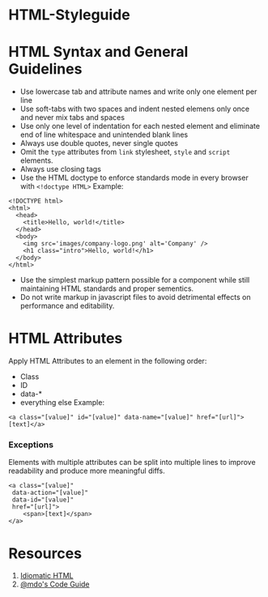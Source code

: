 HTML-Styleguide
==============

# HTML Syntax and General Guidelines

* Use lowercase tab and attribute names and write only one element per line
* Use soft-tabs with two spaces and indent nested elemens only once and never mix tabs and spaces
* Use only one level of indentation for each nested element and eliminate end of line whitespace and unintended blank lines
* Always use double quotes, never single quotes
* Omit the `type` attributes from `link` stylesheet, `style` and `script` elements.
* Always use closing tags
* Use the HTML doctype to enforce standards mode in every browser with `<!doctype HTML>`
Example:
```
<!DOCTYPE html>
<html>
  <head>
    <title>Hello, world!</title>
  </head>
  <body>
    <img src='images/company-logo.png' alt='Company' />
    <h1 class="intro">Hello, world!</h1>
  </body>
</html>
```
* Use the simplest markup pattern possible for a component while still maintaining HTML standards and proper sementics. 
* Do not write markup in javascript files to avoid detrimental effects on performance and editability.

# HTML Attributes

Apply HTML Attributes to an element in the following order:
* Class
* ID
* data-*
* everything else
Example:
```
<a class="[value]" id="[value]" data-name="[value]" href="[url]">[text]</a>
```

### Exceptions
Elements with multiple attributes can be split into multiple lines to improve readability and produce more meaningful diffs.

```
<a class="[value]"
 data-action="[value]"
 data-id="[value]"
 href="[url]">
    <span>[text]</span>
</a>
```






# Resources
1. [Idiomatic HTML](https://github.com/necolas/idiomatic-html)
2. [@mdo's Code Guide](https://github.com/mdo/code-guide/tree/gh-pages#html)

